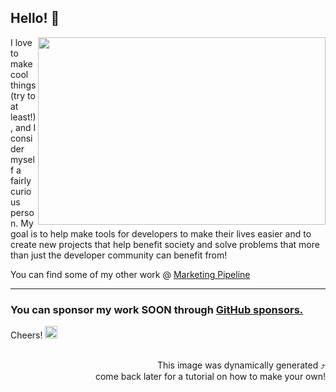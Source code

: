 


## Hello! 🤙


 
  <img align="right" width="460" height="300" src="https://imageplaceholder.github.io/quotes/famous-quotes.png">

  


I love to make cool things (try to at least!), and I consider myself a fairly curious person. 
My goal is to help make tools for developers to make their lives easier and to create new projects that help benefit society and solve problems that more than just the developer community can benefit from!



You can find some of my other work @ [Marketing Pipeline](https://github.com/MarketingPipeline/)


---
### You can sponsor my work SOON through [GitHub sponsors.](https://github.com/sponsors/)


Cheers!   <img width="20" height="20" src="https://static.wikia.nocookie.net/southpark/images/c/ca/PhillipPip.png/revision/latest/scale-to-width-down/350?cb=20171020035739">


<div align="right">
  <br>This image was dynamically generated ⤴️<br> 
   come back later for a tutorial on how to make your own!
</div>


<!--------Hidden-----
<div align="center">
<img width="460" height="300" src="https://capsule-render.vercel.app/api?type=waving&color=03a9f4&height=300&section=header&text=Thank%20You&fontSize=90&fontColor=ffffff&animation=fadeIn&fontAlignY=38&desc=For Visiting My Github Profile - MarkertingPip&descAlignY=51&descAlign=50" />
 </div>


